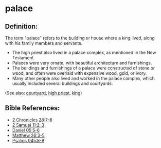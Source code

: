 # palace #

## Definition: ##

The term "palace" refers to the building or house where a king lived, along with his family members and servants.

* The high priest also lived in a palace complex, as mentioned in the New Testament.
* Palaces were very ornate, with beautiful architecture and furnishings.
* The buildings and furnishings of a palace were constructed of stone or wood, and often were overlaid with expensive wood, gold, or ivory.
* Many other people also lived and worked in the palace complex, which usually included several buildings and courtyards.

(See also: [courtyard](../other/courtyard.md), [high priest](../kt/highpriest.md), [king](../other/king.md))

## Bible References: ##

* [2 Chronicles 28:7-8](en/tn/2ch/help/28/07)
* [2 Samuel 11:2-3](en/tn/2sa/help/11/02)
* [Daniel 05:5-6](en/tn/dan/help/05/05)
* [Matthew 26:3-5](en/tn/mat/help/26/03)
* [Psalms 045:8-9](en/tn/psa/help/45/08)